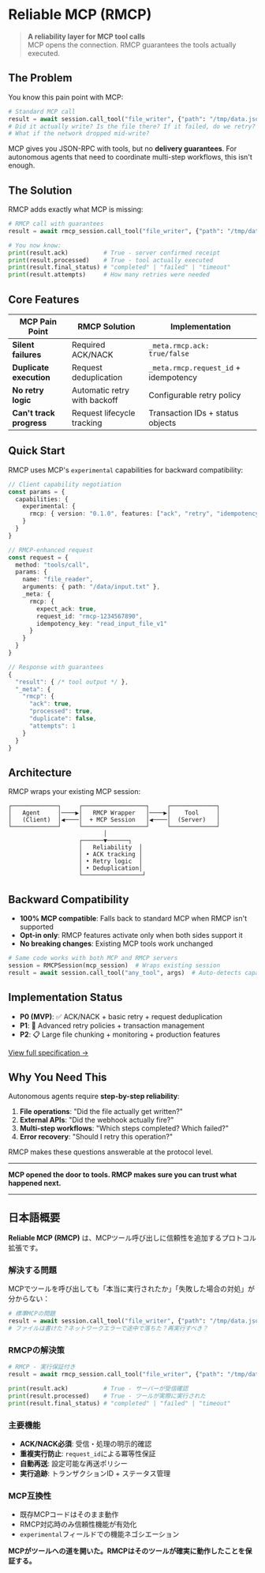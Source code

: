 # Reliable MCP (RMCP)

> **A reliability layer for MCP tool calls**  
> MCP opens the connection. RMCP guarantees the tools actually executed.

## The Problem

You know this pain point with MCP:

```python
# Standard MCP call
result = await session.call_tool("file_writer", {"path": "/tmp/data.json", "content": data})
# Did it actually write? Is the file there? If it failed, do we retry?
# What if the network dropped mid-write?
```

MCP gives you JSON-RPC with tools, but no **delivery guarantees**. For autonomous agents that need to coordinate multi-step workflows, this isn't enough.

## The Solution

RMCP adds exactly what MCP is missing:

```python
# RMCP call with guarantees
result = await rmcp_session.call_tool("file_writer", {"path": "/tmp/data.json", "content": data})

# You now know:
print(result.ack)          # True - server confirmed receipt
print(result.processed)    # True - tool actually executed  
print(result.final_status) # "completed" | "failed" | "timeout"
print(result.attempts)     # How many retries were needed
```

## Core Features

| MCP Pain Point | RMCP Solution | Implementation |
|----------------|---------------|----------------|
| **Silent failures** | Required ACK/NACK | `_meta.rmcp.ack: true/false` |
| **Duplicate execution** | Request deduplication | `_meta.rmcp.request_id` + idempotency |
| **No retry logic** | Automatic retry with backoff | Configurable retry policy |
| **Can't track progress** | Request lifecycle tracking | Transaction IDs + status objects |

## Quick Start

RMCP uses MCP's `experimental` capabilities for backward compatibility:

```typescript
// Client capability negotiation
const params = {
  capabilities: {
    experimental: {
      rmcp: { version: "0.1.0", features: ["ack", "retry", "idempotency"] }
    }
  }
}

// RMCP-enhanced request
const request = {
  method: "tools/call",
  params: {
    name: "file_reader",
    arguments: { path: "/data/input.txt" },
    _meta: {
      rmcp: {
        expect_ack: true,
        request_id: "rmcp-1234567890",
        idempotency_key: "read_input_file_v1"
      }
    }
  }
}

// Response with guarantees
{
  "result": { /* tool output */ },
  "_meta": {
    "rmcp": {
      "ack": true,
      "processed": true,
      "duplicate": false,
      "attempts": 1
    }
  }
}
```

## Architecture

RMCP wraps your existing MCP session:

```
┌─────────────┐     ┌──────────────────┐     ┌─────────────┐
│   Agent     │────▶│   RMCP Wrapper   │────▶│    Tool     │
│   (Client)  │◀────│  + MCP Session   │◀────│  (Server)   │
└─────────────┘     └──────────────────┘     └─────────────┘
                           │
                    ┌──────▼──────┐
                    │   Reliability  │
                    │ • ACK tracking │
                    │ • Retry logic  │
                    │ • Deduplication│
                    └─────────────────┘
```

## Backward Compatibility

- **100% MCP compatible**: Falls back to standard MCP when RMCP isn't supported
- **Opt-in only**: RMCP features activate only when both sides support it
- **No breaking changes**: Existing MCP tools work unchanged

```python
# Same code works with both MCP and RMCP servers
session = RMCPSession(mcp_session)  # Wraps existing session
result = await session.call_tool("any_tool", args)  # Auto-detects capabilities
```

## Implementation Status

- **P0 (MVP)**: ✅ ACK/NACK + basic retry + request deduplication  
- **P1**: 🚧 Advanced retry policies + transaction management
- **P2**: 📋 Large file chunking + monitoring + production features

[View full specification →](./mvp-spec.md)

## Why You Need This

Autonomous agents require **step-by-step reliability**:

1. **File operations**: "Did the file actually get written?"
2. **External APIs**: "Did the webhook actually fire?"  
3. **Multi-step workflows**: "Which steps completed? Which failed?"
4. **Error recovery**: "Should I retry this operation?"

RMCP makes these questions answerable at the protocol level.

---

**MCP opened the door to tools. RMCP makes sure you can trust what happened next.**

---

## 日本語概要

**Reliable MCP (RMCP)** は、MCPツール呼び出しに信頼性を追加するプロトコル拡張です。

### 解決する問題

MCPでツールを呼び出しても「本当に実行されたか」「失敗した場合の対処」が分からない：

```python
# 標準MCPの問題
result = await session.call_tool("file_writer", {"path": "/tmp/data.json", "content": data})
# ファイルは書けた？ネットワークエラーで途中で落ちた？再実行すべき？
```

### RMCPの解決策

```python
# RMCP - 実行保証付き
result = await rmcp_session.call_tool("file_writer", {"path": "/tmp/data.json", "content": data})

print(result.ack)          # True - サーバーが受信確認
print(result.processed)    # True - ツールが実際に実行された
print(result.final_status) # "completed" | "failed" | "timeout"
```

### 主要機能

- **ACK/NACK必須**: 受信・処理の明示的確認
- **重複実行防止**: `request_id`による冪等性保証  
- **自動再送**: 設定可能な再送ポリシー
- **実行追跡**: トランザクションID + ステータス管理

### MCP互換性

- 既存MCPコードはそのまま動作
- RMCP対応時のみ信頼性機能が有効化
- `experimental`フィールドでの機能ネゴシエーション

**MCPがツールへの道を開いた。RMCPはそのツールが確実に動作したことを保証する。**
